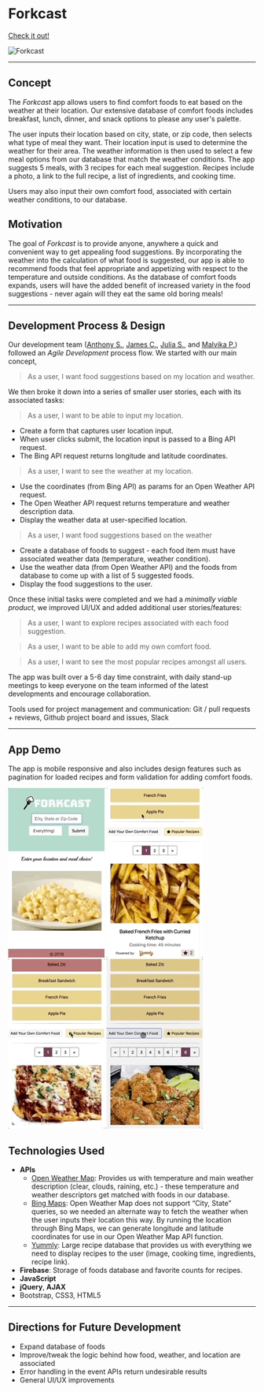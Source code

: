 # Forkcast

[Check it out!](https://forkcastfoods.github.io)

![Forkcast](assets/images/about/forkcast.gif)

---

## Concept

The *Forkcast* app allows users to find comfort foods to eat based on the weather at their location. Our extensive database of comfort foods includes breakfast, lunch, dinner, and snack options to please any user's palette. 

The user inputs their location based on city, state, or zip code, then selects what type of meal they want. Their location input is used to determine the weather for their area. The weather information is then used to select a few meal options from our database that match the weather conditions. The app suggests 5 meals, with 3 recipes for each meal suggestion. Recipes include a photo, a link to the full recipe, a list of ingredients, and cooking time. 

Users may also input their own comfort food, associated with certain weather conditions, to our database. 

## Motivation

The goal of *Forkcast* is to provide anyone, anywhere a quick and convenient way to get appealing food suggestions. By incorporating the weather into the calculation of what food is suggested, our app is able to recommend foods that feel appropriate and appetizing with respect to the temperature and outside conditions. As the database of comfort foods expands, users will have the added benefit of increased variety in the food suggestions - never again will they eat the same old boring meals! 

---

## Development Process & Design

Our development team ([Anthony S.](https://github.com/ats89), [James C.](https://github.com/Faolun), [Julia S.](https://github.com/julesanne493), and [Malvika P.](https://github.com/malvikapchari)) followed an *Agile Development* process flow. We started with our main concept, 

> As a user, I want food suggestions based on my location and weather.

We then broke it down into a series of smaller user stories, each with its associated tasks:

> As a user, I want to be able to input my location.
  * Create a form that captures user location input.
  * When user clicks submit, the location input is passed to a Bing API request.
  * The Bing API request returns longitude and latitude coordinates.

> As a user, I want to see the weather at my location.
  * Use the coordinates (from Bing API) as params for an Open Weather API request.
  * The Open Weather API request returns temperature and weather description data.
  * Display the weather data at user-specified location.

> As a user, I want food suggestions based on the weather
  * Create a database of foods to suggest - each food item must have associated weather data (temperature, weather condition). 
  * Use the weather data (from Open Weather API) and the foods from database to come up with a list of 5 suggested foods.
  * Display the food suggestions to the user.

Once these initial tasks were completed and we had a *minimally viable product*, we improved UI/UX and added additional user stories/features:

> As a user, I want to explore recipes associated with each food suggestion.

> As a user, I want to be able to add my own comfort food.

> As a user, I want to see the most popular recipes amongst all users.

The app was built over a 5-6 day time constraint, with daily stand-up meetings to keep everyone on the team informed of the latest developments and encourage collaboration. 

Tools used for project management and communication: Git / pull requests + reviews, Github project board and issues, Slack

---

## App Demo

The app is mobile responsive and also includes design features such as pagination for loaded recipes and form validation for adding comfort foods.

![forkcast-get-suggestions](assets/images/about/forkcast-get-suggestions.gif)
![forkcast-get-recipes](assets/images/about/forkcast-get-recipes.gif)
![forkcast-popular-recipes](assets/images/about/forkcast-popular-recipes.gif)
![forkcast-add-food](assets/images/about/forkcast-add-food.gif)

## Technologies Used

* **APIs**
  * [Open Weather Map](https://openweathermap.org/api): Provides us with temperature and main weather description (clear, clouds, raining, etc.) - these temperature and weather descriptors get matched with foods in our database.
  * [Bing Maps](https://msdn.microsoft.com/en-us/library/dd877180.aspx): Open Weather Map does not support “City, State” queries, so we needed an alternate way to fetch the weather when the user inputs their location this way. By running the location through Bing Maps, we can generate longitude and latitude coordinates for use in our Open Weather Map API function.
  * [Yummly](https://developer.yummly.com/): Large recipe database that provides us with everything we need to display recipes to the user (image, cooking time, ingredients, recipe link).
* **Firebase**: Storage of foods database and favorite counts for recipes.
* **JavaScript**
* **jQuery**, **AJAX**
* Bootstrap, CSS3, HTML5

---

## Directions for Future Development

* Expand database of foods
* Improve/tweak the logic behind how food, weather, and location are associated
* Error handling in the event APIs return undesirable results
* General UI/UX improvements
